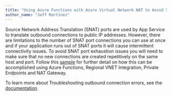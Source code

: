 ```yaml
---
title: "Using Azure Functions with Azure Virtual Network NAT to Avoid SNAT Port Exhaustion"
author_name: "Jeff Martinez"
---
```



Source Network Address Translation (SNAT) ports are used by App Service to translate outbound connections to public IP addresses.  However, there are limitations to the number of SNAT port connections you can use at once and if your application runs out of SNAT ports it will cause intermittent connectivity issues. To avoid SNAT port exhaustion issues you will need to make sure that no new connections are created repetitively on the same host and port. Follow this [sample](https://github.com/paolosalvatori/azure-function-premium-plan) for further detail on how this can be accomplished using Azure Functions, Regional VNET Integration, Private Endpoints and NAT Gateway.

To learn more about Troubleshooting outbound connection errors, see the [documentation](https://docs.microsoft.com/azure/app-service/troubleshoot-intermittent-outbound-connection-errors).
